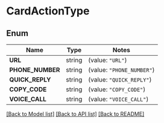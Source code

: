 # CardActionType

## Enum

Name | Type | Notes
------------ | ------------- | -------------
**URL** | string | (value: `"URL"`)
**PHONE_NUMBER** | string | (value: `"PHONE_NUMBER"`)
**QUICK_REPLY** | string | (value: `"QUICK_REPLY"`)
**COPY_CODE** | string | (value: `"COPY_CODE"`)
**VOICE_CALL** | string | (value: `"VOICE_CALL"`)


[[Back to Model list]](../README.md#documentation-for-models) [[Back to API list]](../README.md#documentation-for-api-endpoints) [[Back to README]](../README.md)


